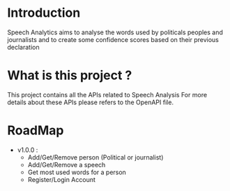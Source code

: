 # Introduction
Speech Analytics aims to analyse the words used by politicals peoples and journalists and to create some confidence scores based on their previous declaration

# What is this project ?
This project contains all the APIs related to Speech Analysis
For more details about these APIs please refers to the OpenAPI file.

# RoadMap
- v1.0.0 :
    - Add/Get/Remove person (Political or journalist)
    - Add/Get/Remove a speech 
    - Get most used words for a person
    - Register/Login Account